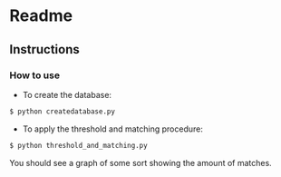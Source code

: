 Readme
====================

Instructions
---------------------

### How to use

* To create the database: 

```bash
$ python createdatabase.py
```

* To apply the threshold and matching procedure:

```bash
$ python threshold_and_matching.py
```

You should see a graph of some sort showing the amount of matches.
